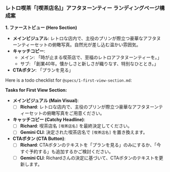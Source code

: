 ### レトロ喫茶「[喫茶店名]」アフタヌーンティー ランディングページ構成案

**1. ファーストビュー (Hero Section)**
*   **メインビジュアル**: レトロな店内で、主役のプリンが際立つ豪華なアフタヌーンティーセットの俯瞰写真。自然光が差し込む温かい雰囲気。
*   **キャッチコピー**:
    *   メイン: 「時が止まる喫茶店で、至福のレトロアフタヌーンティーを。」
    *   サブ: 「創業40年。懐かしさと新しさが織りなす、特別なひととき。」
*   **CTAボタン**: 「プランを見る」

Here is a todo checklist for `@specs/1-first-view-section.md`:

**Tasks for First View Section:**

*   **メインビジュアル (Main Visual)**:
    *   [ ] **Richard**: レトロな店内で、主役のプリンが際立つ豪華なアフタヌーンティーセットの俯瞰写真をご用意ください。
*   **キャッチコピー (Catchy Headline)**:
    *   [ ] **Richard**: 喫茶店名 `[喫茶店名]` を最終決定してください。
    *   [ ] **Gemini CLI**: 決定された喫茶店名で `[喫茶店名]` を置き換えます。
*   **CTAボタン (CTA Button)**:
    *   [ ] **Richard**: CTAボタンのテキストを「プランを見る」のみにするか、「今すぐ予約する」も追加するかご検討ください。
    *   [ ] **Gemini CLI**: Richardさんの決定に基づいて、CTAボタンのテキストを更新します。
